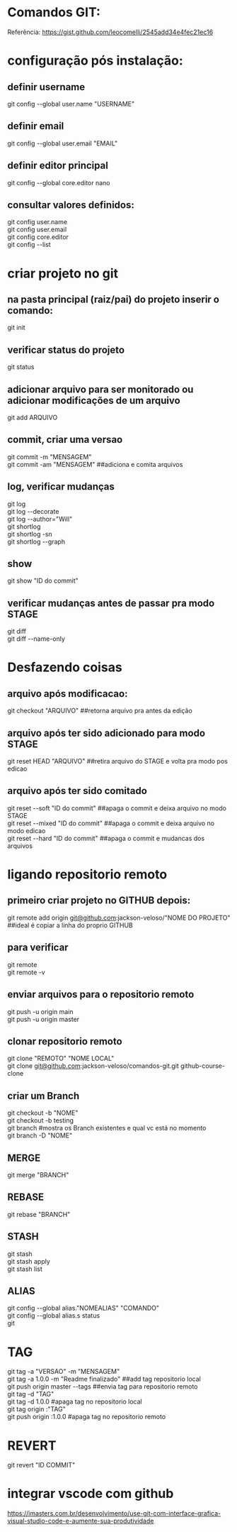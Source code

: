 # Comandos GIT:
Referência:
https://gist.github.com/leocomelli/2545add34e4fec21ec16


# configuração pós instalação:
## definir username
git config --global user.name "USERNAME"

## definir email
git config --global user.email "EMAIL"

## definir editor principal
git config --global core.editor nano

## consultar valores definidos:
git config user.name  
git config user.email  
git config core.editor  
git config --list  

# criar projeto no git
## na pasta principal (raiz/pai) do projeto inserir o comando:
git init

## verificar status do projeto
git status

## adicionar arquivo para ser monitorado ou adicionar modificações de um arquivo
git add ARQUIVO

## commit, criar uma versao
git commit -m "MENSAGEM"  
git commit -am "MENSAGEM" ##adiciona e comita arquivos

## log, verificar mudanças
git log  
git log --decorate  
git log --author="Will"  
git shortlog  
git shortlog -sn  
git shortlog --graph  

## show
git show "ID do commit"

## verificar mudanças antes de passar pra modo STAGE
git diff  
git diff --name-only  

# Desfazendo coisas
## arquivo após modificacao:
git checkout "ARQUIVO" ##retorna arquivo pra antes da edição
## arquivo após ter sido adicionado para modo STAGE
git reset HEAD "ARQUIVO" ##retira arquivo do STAGE e volta pra modo pos edicao
## arquivo após ter sido comitado
git reset --soft "ID do commit" ##apaga o commit e deixa arquivo no modo STAGE  
git reset --mixed "ID do commit" ##apaga o commit e deixa arquivo no modo edicao  
git reset --hard "ID do commit" ##apaga o commit e mudancas dos arquivos  

# ligando repositorio remoto
## primeiro criar projeto no GITHUB depois:
git remote add origin git@github.com:jackson-veloso/"NOME DO PROJETO" ##ideal é copiar a linha do proprio GITHUB
## para verificar
git remote  
git remote -v

## enviar arquivos para o repositorio remoto
git push -u origin main  
git push -u origin master

## clonar repositorio remoto
git clone "REMOTO" "NOME LOCAL"  
git clone git@github.com:jackson-veloso/comandos-git.git github-course-clone

## criar um Branch
git checkout -b "NOME"  
git checkout -b testing  
git branch #mostra os Branch existentes e qual vc está no momento  
git branch -D "NOME"

## MERGE
git merge "BRANCH"  

## REBASE
git rebase "BRANCH"  

## STASH
git stash  
git stash apply  
git stash list  

## ALIAS
git config --global alias."NOMEALIAS" "COMANDO"  
git config --global alias.s status  
git 

# TAG
git tag -a "VERSAO" -m "MENSAGEM"  
git tag -a 1.0.0 -m "Readme finalizado" ##add tag repositorio local  
git push origin master --tags ##envia tag para repositorio remoto  
git tag -d "TAG"  
git tag -d 1.0.0 #apaga tag no repositorio local  
git tag origin :"TAG"  
git push origin :1.0.0 #apaga tag no repositorio remoto

# REVERT
git revert "ID COMMIT"

# integrar vscode com github
https://imasters.com.br/desenvolvimento/use-git-com-interface-grafica-visual-studio-code-e-aumente-sua-produtividade




